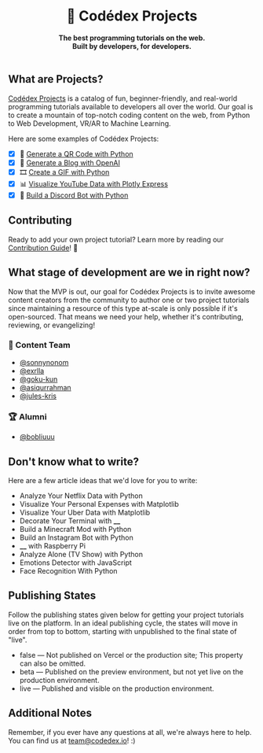 <div align="center">
  <h1>🚀 Codédex Projects</h1>
  <strong>The best programming tutorials on the web.</strong><br>
  <strong>Built by developers, for developers.</strong>
</div>
<br>

## What are Projects?

[Codédex Projects](https://www.codedex.io/projects) is a catalog of fun, beginner-friendly, and real-world programming tutorials available to developers all over the world. Our goal is to create a mountain of top-notch coding content on the web, from Python to Web Development, VR/AR to Machine Learning.

Here are some examples of Codédex Projects:

- [x] 🔗 [Generate a QR Code with Python](https://www.codedex.io/projects/generate-a-qr-code-with-python)
- [x] 📝 [Generate a Blog with OpenAI](https://www.codedex.io/projects/generate-a-blog-with-openai)
- [x] 🎞 [Create a GIF with Python](https://www.codedex.io/projects/create-a-gif-with-python)
- [x] 📊 [Visualize YouTube Data with Plotly Express](https://www.codedex.io/projects/visualize-youtube-data-with-plotly)
- [x] 🤖 [Build a Discord Bot with Python](https://www.codedex.io/projects/build-a-discord-bot-with-python)

## Contributing

Ready to add your own project tutorial? Learn more by reading our [Contribution Guide](https://github.com/codedex-io/projects/blob/main/.github/CONTRIBUTING.md)! 🙌

## What stage of development are we in right now?

Now that the MVP is out, our goal for Codédex Projects is to invite awesome content creators from the community to author one or two project tutorials since maintaining a resource of this type at-scale is only possible if it's open-sourced. That means we need your help, whether it's contributing, reviewing, or evangelizing!

### 📝 Content Team

- [@sonnynonom](https://github.com/sonnynomnom)
- [@exrlla](https://github.com/exrlla)
- [@goku-kun](https://github.com/Goku-kun)
- [@asiqurrahman](https://github.com/asiqurrahman)
- [@jules-kris](https://github.com/jules-kris)

### 🏆 Alumni

- [@bobliuuu](https://github.com/Bobliuuu)

## Don't know what to write?

Here are a few article ideas that we'd love for you to write:

- Analyze Your Netflix Data with Python
- Visualize Your Personal Expenses with Matplotlib
- Visualize Your Uber Data with Matplotlib
- Decorate Your Terminal with **\_\_**
- Build a Minecraft Mod with Python
- Build an Instagram Bot with Python
- **\_\_** with Raspberry Pi
- Analyze Alone (TV Show) with Python
- Emotions Detector with JavaScript
- Face Recognition With Python

## Publishing States

Follow the publishing states given below for getting your project tutorials live on the platform. In an ideal publishing cycle, the states will move in order from top to bottom, starting with unpublished to the final state of "live".

- false — Not published on Vercel or the production site; This property can also be omitted. 
- beta — Published on the preview environment, but not yet live on the production environment.
- live — Published and visible on the production environment.

## Additional Notes

Remember, if you ever have any questions at all, we're always here to help. You can find us at team@codedex.io! :)

